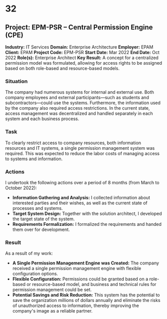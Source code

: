 # 32
## Project: EPM-PSR – Central Permission Engine (CPE)

**Industry:** IT Services
**Domain:** Enterprise Architecture
**Employer:** EPAM
**Client:** EPAM
**Project Code:** EPM-PSR
**Start Date:** Mar 2022
**End Date:** Oct 2022
**Role(s):** Enterprise Architect
**Key Result:** A concept for a centralized permission model was formulated, allowing for access rights to be assigned based on both role-based and resource-based models.

### Situation
The company had numerous systems for internal and external use. Both company employees and external participants—such as students and subcontractors—could use the systems. Furthermore, the information used by the company also required access restrictions. In the current state, access management was decentralized and handled separately in each system and each business process.

### Task
To clearly restrict access to company resources, both information resources and IT systems, a single permission management system was required. This was expected to reduce the labor costs of managing access to systems and information.

### Actions
I undertook the following actions over a period of 8 months (from March to October 2022):
* **Information Gathering and Analysis:** I collected information about interested parties and their wishes, as well as the current state of processes and systems.
* **Target System Design:** Together with the solution architect, I developed the target state of the system.
* **Requirements Formalization:** I formalized the requirements and handed them over for development.

### Result
As a result of my work:
* **A Single Permission Management Engine was Created:** The company received a single permission management engine with flexible configuration options.
* **Flexible Configuration:** Permissions could be granted based on a role-based or resource-based model, and business and technical rules for permission management could be set.
* **Potential Savings and Risk Reduction:** This system has the potential to save the organization millions of dollars annually and eliminate the risks of unauthorized access to information, thereby improving the company's image as a reliable partner.

